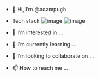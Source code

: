 - 👋 Hi, I’m @adampugh
- Tech stack
![image](https://img.shields.io/badge/-ReactJs-61DAFB?logo=react&logoColor=white&style=flat-square)
![image](https://img.shields.io/badge/-ReactJs-61DAFB?logo=react&logoColor=white&style=for-the-badge)

- 👀 I’m interested in ...
- 🌱 I’m currently learning ...
- 💞️ I’m looking to collaborate on ...
- 📫 How to reach me ...

<!---
adampugh/adampugh is a ✨ special ✨ repository because its `README.md` (this file) appears on your GitHub profile.
You can click the Preview link to take a look at your changes.
--->
